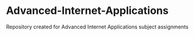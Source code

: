 # Advanced-Internet-Applications
Repository created for Advanced Internet Applications subject assignments
